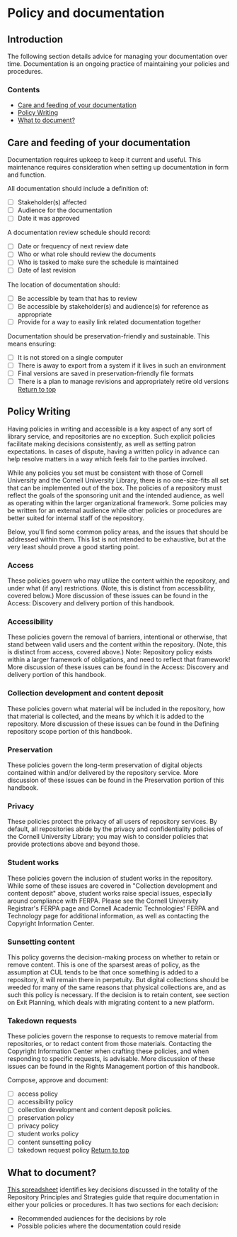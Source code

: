 # Policy and documentation

## Introduction
The following section details advice for managing your documentation over time. Documentation is an ongoing practice of maintaining your policies and procedures.

### Contents
* [Care and feeding of your documentation](#care-and-feeding-of-your-documentation)
* [Policy Writing](#policy-writing)
* [What to document?](#what-to-document)

## Care and feeding of your documentation
Documentation requires upkeep to keep it current and useful. This maintenance requires consideration when setting up documentation in form and function.

All documentation should include a definition of:
- [ ] Stakeholder(s) affected
- [ ] Audience for the documentation
- [ ] Date it was approved

A documentation review schedule should record:
- [ ] Date or frequency of next review date
- [ ] Who or what role should review the documents
- [ ] Who is tasked to make sure the schedule is maintained
- [ ] Date of last revision

The location of documentation should:
- [ ] Be accessible by team that has to review
- [ ] Be accessible by stakeholder(s) and audience(s) for reference as appropriate
- [ ] Provide for a way to easily link related documentation together

Documentation should be preservation-friendly and sustainable. This means ensuring:
- [ ] It is not stored on a single computer
- [ ] There is away to export from a system if it lives in such an environment
- [ ] Final versions are saved in preservation-friendly file formats
- [ ] There is a plan to manage revisions and appropriately retire old versions
[Return to top](#top)

## Policy Writing

Having policies in writing and accessible is a key aspect of any sort of library service, and repositories are no exception. Such explicit policies facilitate making decisions consistently, as well as setting patron expectations. In cases of dispute, having a written policy in advance can help resolve matters in a way which feels fair to the parties involved.

While any policies you set must be consistent with those of Cornell University and the Cornell University Library, there is no one-size-fits all set that can be implemented out of the box. The policies of a repository must reflect the goals of the sponsoring unit and the intended audience, as well as operating within the larger organizational framework. Some policies may be written for an external audience while other policies or procedures are better suited for internal staff of the repository.

Below, you'll find some common policy areas, and the issues that should be addressed within them. This list is not intended to be exhaustive, but at the very least should prove a good starting point.

### Access
These policies govern who may utilize the content within the repository, and under what (if any) restrictions. (Note, this is distinct from accessibility, covered below.) More discussion of these issues can be found in the Access: Discovery and delivery portion of this handbook.

### Accessibility
These policies govern the removal of barriers, intentional or otherwise, that stand between valid users and the content within the repository. (Note, this is distinct from access, covered above.) Note: Repository policy exists within a larger framework of obligations, and need to reflect that framework! More discussion of these issues can be found in the Access: Discovery and delivery portion of this handbook.

### Collection development and content deposit
These policies govern what material will be included in the repository, how that material is collected, and the means by which it is added to the repository. More discussion of these issues can be found in the Defining repository scope portion of this handbook.

### Preservation
These policies govern the long-term preservation of digital objects contained within and/or delivered by the repository service. More discussion of these issues can be found in the Preservation portion of this handbook.

### Privacy
These policies protect the privacy of all users of repository services. By default, all repositories abide by the privacy and confidentiality policies of the Cornell University Library; you may wish to consider policies that provide protections above and beyond those.

### Student works
These policies govern the inclusion of student works in the repository. While some of these issues are covered in "Collection development and content deposit" above, student works raise special issues, especially around compliance with FERPA. Please see the Cornell University Registrar's FERPA page and Cornell Academic Technologies' FERPA and Technology page for additional information, as well as contacting the Copyright Information Center.

### Sunsetting content
This policy governs the decision-making process on whether to retain or remove content. This is one of the sparsest areas of policy, as the assumption at CUL tends to be that once something is added to a repository, it will remain there in perpetuity. But digital collections should be weeded for many of the same reasons that physical collections are, and as such this policy is necessary. If the decision is to retain content, see section on Exit Planning, which deals with migrating content to a new platform.

### Takedown requests
These policies govern the response to requests to remove material from repositories, or to redact content from those materials. Contacting the Copyright Information Center when crafting these policies, and when responding to specific requests, is advisable. More discussion of these issues can be found in the Rights Management portion of this handbook.

Compose, approve and document:
- [ ] access policy
- [ ] accessibility policy
- [ ] collection development and content deposit policies.
- [ ] preservation policy
- [ ] privacy policy
- [ ] student works policy
- [ ] content sunsetting policy
- [ ] takedown request policy
[Return to top](#top)

## What to document?
[This spreadsheet](https://confluence.cornell.edu/download/attachments/352655800/Documentation_matrix.xlsx?version=2&modificationDate=1520551339000&api=v2) identifies key decisions discussed in the totality of the Repository Principles and Strategies guide that require documentation in either your policies or procedures.
It has two sections for each decision:

* Recommended audiences for the decisions by role
* Possible policies where the documentation could reside
